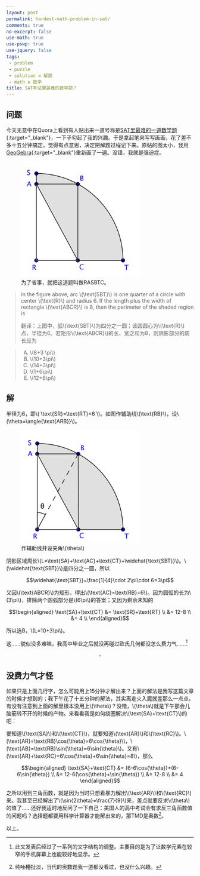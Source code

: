 ```yaml
---
layout: post
permalink: hardest-math-problem-in-sat/
comments: true
no-excerpt: false
use-math: true
use-pswp: true
use-jquery: false
tags:
 - problem
 - puzzle
 - solution ≌ 解题
 - math ≌ 数学
title: SAT考试里最难的数学题？
---
```


## 问题

今天无意中在Quora上看到有人贴出来一道号称是[SAT里最难的一道数学题](http://www.quora.com/What-are-some-of-the-most-difficult-SAT-math-problems){:target="_blank"}，一下子勾起了我的兴趣。于是拿起笔来写写画画，花了差不多十五分钟搞定。觉得有点意思，决定把解题过程记下来。原帖的图太小，我用[GeoGebra](https://www.geogebra.org/){:target="_blank"}重新画了一遍。没错，我就是强迫症。

<div class="imgDisplay monod" style="max-width: 400px;" itemscope itemtype="http://schema.org/ImageGallery">
  <figure itemprop="associatedMedia" itemscope itemtype="http://schema.org/ImageObject">
  <a href="/assets/images/SAT-Problem-RASBTC-799x776.png" itemprop="contentUrl" data-size="799x776" >
  <img src="/assets/images/SAT-Problem-RASBTC-799x776.png" itemprop="thumbnail" 
    title="为了省事，就把这道题叫做RASBTC。" 
    alt="为了省事，就把这道题叫做RASBTC。" /></a>
  <figcaption itemprop="caption description">为了省事，就把这道题叫做RASBTC。</figcaption>
  </figure>
</div>


> In the figure above, arc \\(\text{SBT}\\) is one quarter of a circle with center \\(\text{R}\\) and radius 6. If the length plus the width of rectangle \\(\text{ABCR}\\) is 8, then the perimeter of the shaded region is
> 
> 翻译：上图中，弧\\(\text{SBT}\\)为四分之一圆；该圆圆心为\\(\text{R}\\)点，半径为6。若矩形\\(\text{ABCR}\\)的长、宽之和为8，则阴影部分的周长应为

<blockquote>
<ol type="A">
	<li>\(8+3 \pi\)</li>
	<li>\(10+3\pi\)</li>
	<li>\(14+3\pi\)</li>
	<li>\(1+6\pi\)</li>
	<li>\(12+6\pi\)</li>
</ol>
</blockquote>

<!--excerpt-->

## 解

半径为6，即\\( \text{SR}=\text{RT}=6 \\)。如图作辅助线\\(\text{RB}\\)，设\\(\theta=\angle{\text{ARB}}\\)。

<div class="imgDisplay monod" style="max-width: 400px;" itemscope itemtype="http://schema.org/ImageGallery">
  <figure itemprop="associatedMedia" itemscope itemtype="http://schema.org/ImageObject">
  <a href="/assets/images/SAT-Problem-RASBTC-solution-800x758.png" itemprop="contentUrl" data-size="800x758" >
  <img src="/assets/images/SAT-Problem-RASBTC-solution-800x758.png" itemprop="thumbnail" 
    title="作辅助线并设夹角theta" 
    alt="作辅助线并设夹角theta" /></a>
  <figcaption itemprop="caption description">作辅助线并设夹角\(\theta\)</figcaption>
  </figure>
</div>

阴影区域周长\\(L=\text{SA}+\text{AC}+\text{CT}+\widehat{\text{SBT}}\\)。\\(\widehat{\text{SBT}}\\)是四分之一圆，所以

$$\widehat{\text{SBT}}=\frac{1}{4}\cdot 2\pi\cdot 6=3\pi$$

又因\\(\text{ABCR}\\)为矩形，得出\\(\text{AC}=\text{RB}=6\\)。因为圆弧的长为\\(3\pi\\)，排除两个圆弧部分是\\(6\pi\\)的答案；又因为剩余未知的

$$\begin{aligned}
\text{SA}+\text{CT} &= \text{SR}+\text{RT} \\
                    &= 12-8 \\
                    &= 4 \\
\end{aligned}$$

所以选B，\\(L=10+3\pi\\)。

这……貌似没多难嘛，我高中毕业之后就没再碰过欧氏几何都没怎么费力气……[^editing]

$$\square$$

## 没费力气才怪

如果只是上面几行字，怎么可能用上15分钟才解出来？上面的解法是我写这篇文章的时候才想到的；我下午花了十五分钟的解法，其实离走火入魔就差那么一点点。有没有注意到上面的解里根本没用上\\(\theta\\)？没错，\\(\theta\\)就是下午那会儿脑筋转不开的时候的产物。来看看我是如何绕圈解决\\(\text{SA}+\text{CT}\\)的吧：

要知道\\(\text{SA}\\)和\\(\text{CT}\\)，就要知道\\(\text{AR}\\)和\\(\text{RC}\\)。\\(\text{AR}=\text{RB}\cos{\theta}=6\cos{\theta}\\)，\\(\text{AB}=\text{RB}\sin{\theta}=6\sin{\theta}\\)。又有\\(\text{AR}+\text{RC}=6\cos{\theta}+6\sin{\theta}=8\\)，那么

$$\begin{aligned}
  \text{SA}+\text{CT} &= (6-6\cos{\theta})+(6-6\sin{\theta}) \\
        &= 12-6(\cos{\theta}+\sin{\theta}) \\
        &= 12-8 \\
        &= 4
\end{aligned}$$

之所以用到三角函数，就是因为当时只想着暴力解出\\(\text{AR}\\)和\\(\text{RC}\\)来。我甚至已经解出了\\(\sin{2\theta}=\frac{7}{9}\\)来，差点就要反求\\(\theta\\)的值了……还好我适时地反问了一下自己：美国人的高中考试会有求反三角函数值的问题吗？选择题都要用科学计算器才能解出来的，那TMD是奥数[^aoshu]。

[^aoshu]: 纯<del>吐槽</del>扯淡，当代的奥数题我一道都没看过，也没什么兴趣。
[^editing]: 此文发表后经过了一系列的文字结构的调整。主要目的是为了让数学元素在较窄的手机屏幕上也能较好地显示。

以上。




